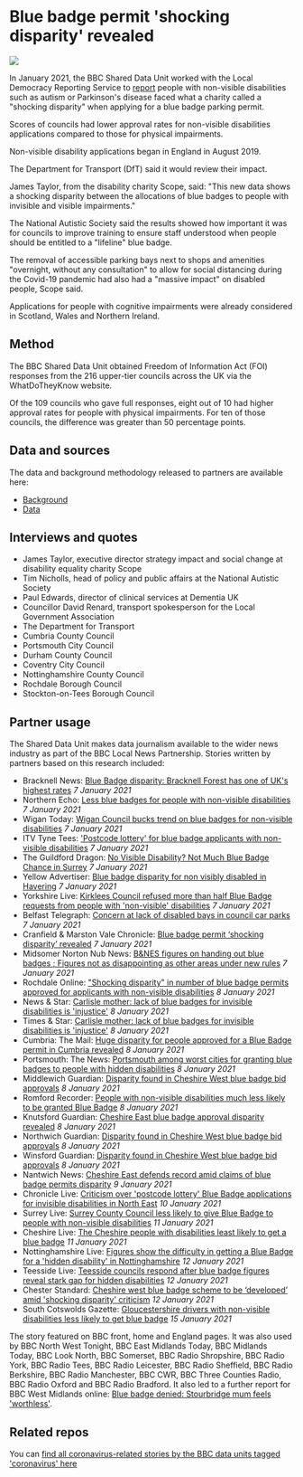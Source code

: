 # Blue badge permit 'shocking disparity' revealed

![](https://ichef.bbci.co.uk/news/976/cpsprodpb/11E91/production/_116216337_blue_badge.png)

In January 2021, the BBC Shared Data Unit worked with the Local Democracy Reporting Service to [report](https://www.bbc.co.uk/news/uk-55221474) people with non-visible disabilities such as autism or Parkinson's disease faced what a charity called a "shocking disparity" when applying for a blue badge parking permit.

Scores of councils had lower approval rates for non-visible disabilities applications compared to those for physical impairments.

Non-visible disability applications began in England in August 2019.

The Department for Transport (DfT) said it would review their impact.

James Taylor, from the disability charity Scope, said: "This new data shows a shocking disparity between the allocations of blue badges to people with invisible and visible impairments."

The National Autistic Society said the results showed how important it was for councils to improve training to ensure staff understood when people should be entitled to a "lifeline" blue badge.

The removal of accessible parking bays next to shops and amenities "overnight, without any consultation" to allow for social distancing during the Covid-19 pandemic had also had a "massive impact" on disabled people, Scope said.

Applications for people with cognitive impairments were already considered in Scotland, Wales and Northern Ireland.

## Method

The BBC Shared Data Unit obtained Freedom of Information Act (FOI) responses from the 216 upper-tier councils across the UK via the WhatDoTheyKnow website.

Of the 109 councils who gave full responses, eight out of 10 had higher approval rates for people with physical impairments. For ten of those councils, the difference was greater than 50 percentage points.

## Data and sources

The data and background methodology released to partners are available here:
* [Background](https://docs.google.com/document/d/1s6p1UN2xStpGsYrGGVHQFRdGiRMedaOyrWiQUIO8RpU/edit?usp=sharing)
* [Data](https://docs.google.com/spreadsheets/d/1CnIiXPjFabI8auAxVcH7Io3bjd5u7Ny2yo74keSoQqE/edit?usp=sharing)

## Interviews and quotes

* James Taylor, executive director strategy impact and social change at disability equality charity Scope
* Tim Nicholls, head of policy and public affairs at the National Autistic Society
* Paul Edwards, director of clinical services at Dementia UK
* Councillor David Renard, transport spokesperson for the Local Government Association
* The Department for Transport
* Cumbria County Council
* Portsmouth City Council
* Durham County Council
* Coventry City Council
* Nottinghamshire County Council
* Rochdale Borough Council
* Stockton-on-Tees Borough Council 

## Partner usage

The Shared Data Unit makes data journalism available to the wider news industry as part of the BBC Local News Partnership.
Stories written by partners based on this research included:

* Bracknell News: [Blue Badge disparity: Bracknell Forest has one of UK's highest rates](https://www.bracknellnews.co.uk/news/18993358.blue-badge-disparity-bracknell-forest-one-uks-highest-rates/) *7 January 2021*
* Northern Echo: [Less blue badges for people with non-visible disabilities](https://www.thenorthernecho.co.uk/news/18990871.less-blue-badges-people-non-visible-disabilities/) *7 January 2021*
* Wigan Today: [Wigan Council bucks trend on blue badges for non-visible disabilities](https://www.wigantoday.net/news/politics/wigan-council-bucks-trend-blue-badges-non-visible-disabilities-3088015) *7 January 2021*
* ITV Tyne Tees: ['Postcode lottery' for blue badge applicants with non-visible disabilities](https://www.itv.com/news/tyne-tees/2021-01-07/postcode-lottery-for-blue-badge-applicants-with-non-visible-disabilities) *7 January 2021*
* The Guildford Dragon: [No Visible Disability? Not Much Blue Badge Chance in Surrey](https://www.guildford-dragon.com/2021/01/07/no-visible-disability-not-much-blue-badge-chance-in-surrey/) *7 January 2021*
* Yellow Advertiser: [Blue badge disparity for non visibly disabled in Havering](https://www.yellowad.co.uk/blue-badge-disparity-for-non-visibly-disabled-in-havering/) *7 January 2021*
* Yorkshire Live: [Kirklees Council refused more than half Blue Badge requests from people with 'non-visible' disabilities](https://www.examinerlive.co.uk/news/west-yorkshire-news/kirklees-council-refused-more-half-19573298) *7 January 2021*
* Belfast Telegraph: [Concern at lack of disabled bays in council car parks](https://www.belfasttelegraph.co.uk/news/northern-ireland/concern-at-lack-of-disabled-bays-in-council-car-parks-39940027.html) *7 January 2021*
* Cranfield & Marston Vale Chronicle: [Blue badge permit ‘shocking disparity’ revealed](https://cranfieldandmarstonvale.co.uk/central-beds-council/blue-badge-permit-shocking-disparity-revealed/) *7 January 2021*
* Midsomer Norton Nub News: [B&NES figures on handing out blue badges ; Figures not as disappointing as other areas under new rules](https://midsomernorton.nub.news/n/blue-badges) *7 January 2021*
* Rochdale Online: ["Shocking disparity" in number of blue badge permits approved for applicants with non-visible disabilities](https://www.rochdaleonline.co.uk/news-features/2/news-headlines/138561/shocking-disparity-in-number-of-blue-badge-permits-approved-for-applicants-with-nonvisible-disabilities?cmpredirect) *8 January 2021*
* News & Star: [Carlisle mother: lack of blue badges for invisible disabilities is 'injustice'](https://www.newsandstar.co.uk/news/18994975.carlisle-mother-lack-blue-badges-invisible-disabilities-injustice/) *8 January 2021*
* Times & Star: [Carlisle mother: lack of blue badges for invisible disabilities is 'injustice'](https://www.timesandstar.co.uk/news/18994976.carlisle-mother-lack-blue-badges-invisible-disabilities-injustice/) *8 January 2021*
* Cumbria: The Mail: [Huge disparity for people approved for a Blue Badge permit in Cumbria revealed](https://www.nwemail.co.uk/news/18995158.huge-disparity-people-approved-blue-badge-permit-cumbria-revealed/) *8 January 2021*
* Portsmouth: The News: [Portsmouth among worst cities for granting blue badges to people with hidden disabilities](https://www.portsmouth.co.uk/news/politics/portsmouth-among-worst-cities-granting-blue-badges-people-hidden-disabilities-3090414) *8 January 2021*
* Middlewich Guardian: [Disparity found in Cheshire West blue badge bid approvals](https://www.winsfordguardian.co.uk/news/18998086.disparity-found-cheshire-west-blue-badge-bid-approvals/?ref=rss&utm_source=dlvr.it&utm_medium=twitter) *8 January 2021*
* Romford Recorder: [People with non-visible disabilities much less likely to be granted Blue Badge](https://www.romfordrecorder.co.uk/news/blue-badge-disparity-in-havering-6889298) *8 January 2021*
* Knutsford Guardian: [Cheshire East blue badge approval disparity revealed](https://www.knutsfordguardian.co.uk/news/18998331.cheshire-east-blue-badge-approval-disparity-revealed/?ref=rss&utm_source=dlvr.it&utm_medium=twitter) *8 January 2021*
* Northwich Guardian: [Disparity found in Cheshire West blue badge bid approvals](https://www.northwichguardian.co.uk/news/18998082.disparity-found-cheshire-west-blue-badge-bid-approvals/) *8 January 2021*
* Winsford Guardian: [Disparity found in Cheshire West blue badge bid approvals](https://www.winsfordguardian.co.uk/news/18998086.disparity-found-cheshire-west-blue-badge-bid-approvals/?ref=rss&utm_source=dlvr.it&utm_medium=twitter) *8 January 2021*
* Nantwich News: [Cheshire East defends record amid claims of blue badge permits disparity](https://thenantwichnews.co.uk/2021/01/09/cheshire-east-defends-record-amid-claims-of-blue-badge-permits-disparity/) *9 January 2021*
* Chronicle Live: [Criticism over 'postcode lottery' Blue Badge applications for invisible disabilities in North East](https://www.chroniclelive.co.uk/news/north-east-news/blue-badge-disability-postcode-lottery-19586723) *10 January 2021*
* Surrey Live: [Surrey County Council less likely to give Blue Badge to people with non-visible disabilities](https://www.getsurrey.co.uk/news/surrey-news/surrey-county-council-less-likely-19587393) *11 January 2021*
* Cheshire Live: [The Cheshire people with disabilities least likely to get a blue badge](https://www.cheshire-live.co.uk/news/chester-cheshire-news/cheshire-residents-non-visible-disabilities-19572064) *11 January 2021*
* Nottinghamshire Live: [Figures show the difficulty in getting a Blue Badge for a 'hidden disability' in Nottinghamshire](https://www.nottinghampost.com/news/local-news/figures-show-difficulty-getting-blue-4869067) *12 January 2021*
* Teesside Live: [Teesside councils respond after blue badge figures reveal stark gap for hidden disabilities](https://www.gazettelive.co.uk/news/teesside-news/teesside-councils-respond-after-blue-19609165) *12 January 2021*
* Chester Standard: [Cheshire west blue badge scheme to be ‘developed’ amid 'shocking disparity' criticism](https://www.chesterstandard.co.uk/news/19004320.cheshire-west-blue-badge-scheme-developed-amid-shocking-disparity-criticism/) *12 January 2021*
* South Cotswolds Gazette: [Gloucestershire drivers with non-visible disabilities less likely to get blue badge](https://www.gazetteseries.co.uk/news/19014016.gloucestershire-drivers-non-visible-disabilities-less-likely-get-blue-badge/) *15 January 2021*

The story featured on BBC front, home and England pages. It was also used by BBC North West Tonight, BBC East Midlands Today, BBC Midlands Today, BBC Look North, BBC Somerset, BBC Radio Shropshire, BBC Radio York, BBC Radio Tees, BBC Radio Leicester, BBC Radio Sheffield, BBC Radio Berkshire, BBC Radio Manchester, BBC CWR, BBC Three Counties Radio, BBC Radio Oxford and BBC Radio Bradford. It also led to a further report for BBC West Midlands online: [Blue badge denied: Stourbridge mum feels 'worthless'](https://www.bbc.co.uk/news/uk-england-birmingham-55579359).

## Related repos

You can [find all coronavirus-related stories by the BBC data units tagged 'coronavirus' here](https://github.com/search?q=topic%3Acoronavirus+org%3ABBC-Data-Unit&type=Repositories)
